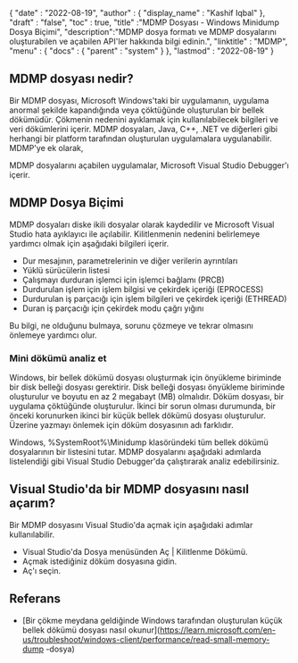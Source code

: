 {
  "date" : "2022-08-19",
  "author" : {
    "display_name" : "Kashif Iqbal"
},
  "draft" : "false",
  "toc" : true,
  "title" :"MDMP Dosyası - Windows Minidump Dosya Biçimi",
  "description":"MDMP dosya formatı ve MDMP dosyalarını oluşturabilen ve açabilen API'ler hakkında bilgi edinin.",
  "linktitle" : "MDMP",
  "menu" : {
    "docs" : {
      "parent" : "system"
}
},
  "lastmod" : "2022-08-19"
}

## MDMP dosyası nedir?

Bir MDMP dosyası, Microsoft Windows'taki bir uygulamanın, uygulama anormal şekilde kapandığında veya çöktüğünde oluşturulan bir bellek dökümüdür. Çökmenin nedenini ayıklamak için kullanılabilecek bilgileri ve veri dökümlerini içerir. MDMP dosyaları, Java, C++, .NET ve diğerleri gibi herhangi bir platform tarafından oluşturulan uygulamalara uygulanabilir. MDMP'ye ek olarak,

MDMP dosyalarını açabilen uygulamalar, Microsoft Visual Studio Debugger'ı içerir.

## MDMP Dosya Biçimi

MDMP dosyaları diske ikili dosyalar olarak kaydedilir ve Microsoft Visual Studio hata ayıklayıcı ile açılabilir. Kilitlenmenin nedenini belirlemeye yardımcı olmak için aşağıdaki bilgileri içerir.

* Dur mesajının, parametrelerinin ve diğer verilerin ayrıntıları
* Yüklü sürücülerin listesi
* Çalışmayı durduran işlemci için işlemci bağlamı (PRCB)
* Durdurulan işlem için işlem bilgisi ve çekirdek içeriği (EPROCESS)
* Durdurulan iş parçacığı için işlem bilgileri ve çekirdek içeriği (ETHREAD)
* Duran iş parçacığı için çekirdek modu çağrı yığını

Bu bilgi, ne olduğunu bulmaya, sorunu çözmeye ve tekrar olmasını önlemeye yardımcı olur.

### Mini dökümü analiz et

Windows, bir bellek dökümü dosyası oluşturmak için önyükleme biriminde bir disk belleği dosyası gerektirir. Disk belleği dosyası önyükleme biriminde oluşturulur ve boyutu en az 2 megabayt (MB) olmalıdır. Döküm dosyası, bir uygulama çöktüğünde oluşturulur. İkinci bir sorun olması durumunda, bir önceki korunurken ikinci bir küçük bellek dökümü dosyası oluşturulur. Üzerine yazmayı önlemek için döküm dosyasının adı farklıdır.

Windows, %SystemRoot%\Minidump klasöründeki tüm bellek dökümü dosyalarının bir listesini tutar. MDMP dosyalarını aşağıdaki adımlarda listelendiği gibi Visual Studio Debugger'da çalıştırarak analiz edebilirsiniz.

## Visual Studio'da bir MDMP dosyasını nasıl açarım?

Bir MDMP dosyasını Visual Studio'da açmak için aşağıdaki adımlar kullanılabilir.

* Visual Studio'da Dosya menüsünden Aç | Kilitlenme Dökümü.
* Açmak istediğiniz döküm dosyasına gidin.
* Aç'ı seçin.

## Referans

* [Bir çökme meydana geldiğinde Windows tarafından oluşturulan küçük bellek dökümü dosyası nasıl okunur](https://learn.microsoft.com/en-us/troubleshoot/windows-client/performance/read-small-memory-dump -dosya)

